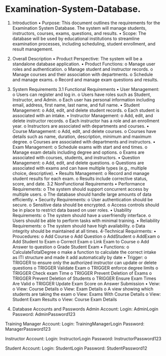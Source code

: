 # Examination-System-Database.
1. Introduction
•	Purpose: This document outlines the requirements for the Examination System Database. The system will manage students, instructors, courses, exams, questions, and results.
•	Scope: The database will be used by educational institutions to streamline examination processes, including scheduling, student enrollment, and result management.
2. Overall Description
•	Product Perspective: The system will be a standalone database application.
•	Product Functions:
o	Manage user roles and authentication.
o	Manage student and instructor records.
o	Manage courses and their association with departments.
o	Schedule and manage exams.
o	Record and manage exam questions and results.
3. System Requirements
3.1 Functional Requirements
•	User Management:
o	Users can register and log in.
o	Users have roles such as Student, Instructor, and Admin.
o	Each user has personal information including email, address, first name, last name, and full name.
•	Student Management:
o	Add, edit, and delete student records.
o	Each student is associated with an intake.
•	Instructor Management:
o	Add, edit, and delete instructor records.
o	Each instructor has a role and an enrollment year.
o	Instructors are associated with departments and courses.
•	Course Management:
o	Add, edit, and delete courses.
o	Courses have details such as name, duration, description, minimum and maximum degree.
o	Courses are associated with departments and instructors.
•	Exam Management:
o	Schedule exams with start and end times.
o	Manage exam details including degree and options.
o	Exams are associated with courses, students, and instructors.
•	Question Management:
o	Add, edit, and delete questions.
o	Questions are associated with exams and can have multiple types (e.g., multiple choice, descriptive).
•	Results Management:
o	Record and manage student results for each exam.
o	Results include corrective status, score, and date.
3.2 NonFunctional Requirements
•	Performance Requirements:
o	The system should support concurrent access by multiple users.
o	The database should handle large amounts of data efficiently.
•	Security Requirements:
o	User authentication should be secure.
o	Sensitive data should be encrypted.
o	Access controls should be in place to restrict data based on user roles.
•	Usability Requirements:
o	The system should have a userfriendly interface.
o	Users should be able to perform tasks with minimal training.
•	Reliability Requirements:
o	The system should have high availability.
o	Data integrity should be maintained at all times.
4-Technical Requirments:
•	Proucedures:
o	Add Course
o	Add Question
o	AddStudent
o	AddExam
o	Add Student to Exam
o	Correct Exam
o	Link Exam to Course
o	Add Answer to question
o	 Grade Student Exam
•	Functions: 
o	 CalculateTotalDegree 
o	make a function to calculate the correct intake as ITI  structure and made it add automatically by date
•	Trigger:
o	TRIGGER to ensure only the authorized instructor can update or delete questions 
o	TRIGGER Validate Exam
o	TRIGGER enforce degree limits
o	TRIGGER Check exam Time
o	  TRIGGER Prevent Deletion of Exams 
o	  TRIGGER Prevent Deletion of Students 
o	  TRIGGER Ensure Exam Times Are Valid
o	 TRIGGER Update Exam Score on Answer Submission
•	Veiw:
o	View: Course Details
o	View: Exam Details
o	 A view showing which students are taking the exam
o	  View: Exams With Course Details
o	 View: Student Exam Results
o	 View: Course Exam Details

5.  Database Accounts and Passwords
Admin Account:
 Login: AdminLogin
 Password: AdminPassword123

Training Manager Account:
 Login: TrainingManagerLogin
 Password: ManagerPassword123

Instructor Account:
 Login: InstructorLogin
 Password: InstructorPassword123

Student Account:
 Login: StudentLogin
 Password: StudentPassword12
